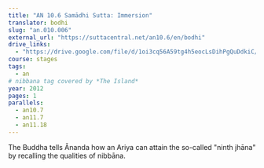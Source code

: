 ```yaml
---
title: "AN 10.6 Samādhi Sutta: Immersion"
translator: bodhi
slug: "an.010.006"
external_url: "https://suttacentral.net/an10.6/en/bodhi"
drive_links:
  - "https://drive.google.com/file/d/1oi3cq56A59tg4h5eocLsDihPgQuDdkiC/view?usp=drivesdk"
course: stages
tags:
  - an
# nibbana tag covered by *The Island*
year: 2012
pages: 1
parallels:
  - an10.7
  - an11.7
  - an11.18
---
```


The Buddha tells Ānanda how an Ariya can attain the so-called "ninth jhāna" by recalling the qualities of nibbāna.
